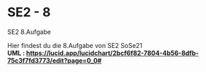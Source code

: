 # SE2 - 8
 SE2 8.Aufgabe

Hier findest du die 8.Aufgabe von SE2 SoSe21
<br>
<b> UML <b>:
https://lucid.app/lucidchart/2bcf6f82-7804-4b56-8dfb-75c3f7fd3773/edit?page=0_0#
